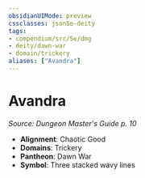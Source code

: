 ```yaml
---
obsidianUIMode: preview
cssclasses: json5e-deity
tags:
- compendium/src/5e/dmg
- deity/dawn-war
- domain/trickery
aliases: ["Avandra"]
---
```

# Avandra
*Source: Dungeon Master's Guide p. 10* 

- **Alignment**: Chaotic Good
- **Domains**: Trickery
- **Pantheon**: Dawn War
- **Symbol**: Three stacked wavy lines